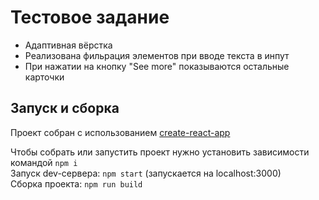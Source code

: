 # Тестовое задание

- Адаптивная вёрстка
- Реализована фильрация элементов при вводе текста в инпут
- При нажатии на кнопку "See more" показываются остальные карточки

## Запуск и сборка
Проект собран с использованием [create-react-app](https://create-react-app.dev/)

Чтобы собрать или запустить проект нужно установить зависимости командой `npm i`  
Запуск dev-сервера: `npm start` (запускается на localhost:3000)  
Сборка проекта: `npm run build`
